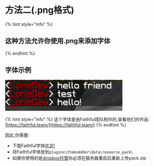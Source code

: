 # 方法二\(.png格式\)

{% hint style="info" %}
## 这种方法允许你使用.png来添加字体
{% endhint %}

## 字体示例

![](../../../../.gitbook/assets/immagine%20%2815%29.png)

{% hint style="info" %}
这个字体是由Faithful团队制作的,查看他们的作品:[https://faithful.team/](https://faithful.team/)
{% endhint %}

因此,你需要:

* 下载Faithful字体[在这!](https://www.dropbox.com/s/06et55587zvcmr7/FaithfulFont.zip?dl=0)
* 将Faithful字体放到`plugins\ItemsAdder\data\resource_pack\`
* 如果你使用的是[dropbox托管](../../../resourcepack-hosting/resourcepack-on-dropbox.md)你必须在服务器重启后重新上传pack.zip

